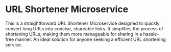 # URL Shortener Microservice

This is a straightforward URL Shortener Microservice designed to quickly convert long URLs into concise, shareable links. It simplifies the process of shortening URLs, making them more manageable for sharing in a hassle-free manner. An ideal solution for anyone seeking a  efficient URL shortening service.


